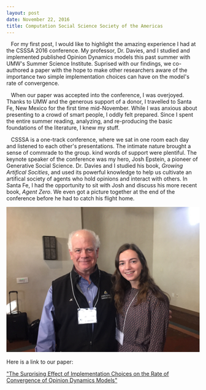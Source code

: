 ```yaml
---
layout: post
date: November 22, 2016
title: Computation Social Science Society of the Americas
---
```



&nbsp;&nbsp;&nbsp;For my first post, I would like to highlight the amazing experience I had at the CSSSA 2016 conference. My professor, Dr. Davies, and I studied and implemented published Opinion Dynamics models this past summer with UMW's Summer Science Institute. Suprised with our findings, we co-authored a paper with the hope to make other researchers aware of the importance two simple implementation choices can have on the model's rate of convergence. 

&nbsp;&nbsp;&nbsp;When our paper was accepted into the conference, I was overjoyed. Thanks to UMW and the generous support of a donor, I travelled to Santa Fe, New Mexico for the first time mid-November. While I was anxious about presenting to a crowd of smart people, I oddly felt prepared. Since I spent the entire summer reading, analyzing, and re-producing the basic foundations of the literature, I knew my stuff.

&nbsp;&nbsp;&nbsp;CSSSA is a one-track conference, where we sat in one room each day and listened to each other's presentations. The intimate nature brought a sense of commrade to the group. kind words of support were plentiful. The keynote speaker of the conference was my hero, Josh Epstein, a pioneer of Generative Social Science. Dr. Davies and I studied his book, _Growing Artifical Socities_, and used its powerful knowledge to help us cultivate an artifical society of agents who hold opinions and interact with others. In Santa Fe, I had the opportunity to sit with Josh and discuss his more recent book, _Agent Zero_. We even got a picture together at the end of the conference before he had to catch his flight home.


![alt text](https://raw.githubusercontent.com/hzontine/hzontine.github.io/master/images/joshEPSTEIN.jpg "Josh Epstein and I!")


Here is a link to our paper:

["The Surprising Effect of Implementation Choices on the Rate of Convergence of Opinion Dynamics Models"](http://cs.umw.edu/~stephen/daviesZontine.pdf)

